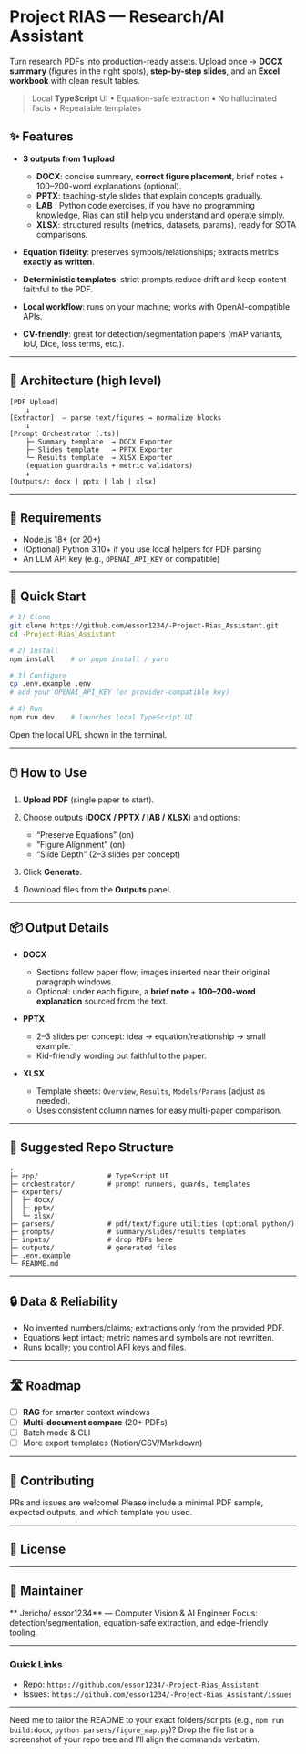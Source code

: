 # Project RIAS — Research/AI Assistant

Turn research PDFs into production-ready assets.
Upload once → **DOCX summary** (figures in the right spots), **step-by-step slides**, and an **Excel workbook** with clean result tables. 

> Local **TypeScript** UI • Equation-safe extraction • No hallucinated facts • Repeatable templates

## ✨ Features

* **3 outputs from 1 upload**

  * **DOCX**: concise summary, **correct figure placement**, brief notes + 100–200-word explanations (optional).
  * **PPTX**: teaching-style slides that explain concepts gradually.
  * **LAB** : Python code exercises, if you have no programming knowledge, Rias can still help you understand and operate simply.  
  * **XLSX**: structured results (metrics, datasets, params), ready for SOTA comparisons.
* **Equation fidelity**: preserves symbols/relationships; extracts metrics **exactly as written**.
* **Deterministic templates**: strict prompts reduce drift and keep content faithful to the PDF.
* **Local workflow**: runs on your machine; works with OpenAI-compatible APIs.
* **CV-friendly**: great for detection/segmentation papers (mAP variants, IoU, Dice, loss terms, etc.).

---

## 🧭 Architecture (high level)

```
[PDF Upload]
    ↓
[Extractor]  — parse text/figures → normalize blocks
    ↓
[Prompt Orchestrator (.ts)]
    ├─ Summary template  → DOCX Exporter
    ├─ Slides template   → PPTX Exporter
    └─ Results template  → XLSX Exporter
    (equation guardrails + metric validators)
    ↓
[Outputs/: docx | pptx | lab | xlsx]
```

---

## 🔧 Requirements

* Node.js 18+ (or 20+)
* (Optional) Python 3.10+ if you use local helpers for PDF parsing
* An LLM API key (e.g., `OPENAI_API_KEY` or compatible)

---

## 🚀 Quick Start

```bash
# 1) Clone
git clone https://github.com/essor1234/-Project-Rias_Assistant.git
cd -Project-Rias_Assistant

# 2) Install
npm install    # or pnpm install / yarn

# 3) Configure
cp .env.example .env
# add your OPENAI_API_KEY (or provider-compatible key)

# 4) Run
npm run dev    # launches local TypeScript UI
```

Open the local URL shown in the terminal.

---

## 🖱️ How to Use

1. **Upload PDF** (single paper to start).
2. Choose outputs (**DOCX / PPTX / lAB / XLSX**) and options:

   * “Preserve Equations” (on)
   * “Figure Alignment” (on)
   * “Slide Depth” (2–3 slides per concept)
3. Click **Generate**.
4. Download files from the **Outputs** panel.

---

## 📦 Output Details

* **DOCX**

  * Sections follow paper flow; images inserted near their original paragraph windows.
  * Optional: under each figure, a **brief note** + **100–200-word explanation** sourced from the text.

* **PPTX**

  * 2–3 slides per concept: idea → equation/relationship → small example.
  * Kid-friendly wording but faithful to the paper.

* **XLSX**

  * Template sheets: `Overview`, `Results`, `Models/Params` (adjust as needed).
  * Uses consistent column names for easy multi-paper comparison.

---

## 📂 Suggested Repo Structure

```
.
├─ app/                 # TypeScript UI
├─ orchestrator/        # prompt runners, guards, templates
├─ exporters/
│  ├─ docx/
│  ├─ pptx/
│  └─ xlsx/
├─ parsers/             # pdf/text/figure utilities (optional python/)
├─ prompts/             # summary/slides/results templates
├─ inputs/              # drop PDFs here
├─ outputs/             # generated files
├─ .env.example
└─ README.md
```

---

## 🔒 Data & Reliability

* No invented numbers/claims; extractions only from the provided PDF.
* Equations kept intact; metric names and symbols are not rewritten.
* Runs locally; you control API keys and files.

---

## 🛣️ Roadmap

* [ ] **RAG** for smarter context windows
* [ ] **Multi-document compare** (20+ PDFs)
* [ ] Batch mode & CLI
* [ ] More export templates (Notion/CSV/Markdown)

---

## 🤝 Contributing

PRs and issues are welcome!
Please include a minimal PDF sample, expected outputs, and which template you used.

---

## 📄 License

---

## 👤 Maintainer

** Jericho/ essor1234** — Computer Vision & AI Engineer
Focus: detection/segmentation, equation-safe extraction, and edge-friendly tooling.

---

### Quick Links

* Repo: `https://github.com/essor1234/-Project-Rias_Assistant`
* Issues: `https://github.com/essor1234/-Project-Rias_Assistant/issues`

---

Need me to tailor the README to your exact folders/scripts (e.g., `npm run build:docx`, `python parsers/figure_map.py`)? Drop the file list or a screenshot of your repo tree and I’ll align the commands verbatim.
